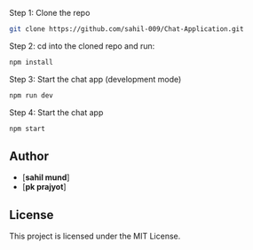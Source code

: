 Step 1: Clone the repo

```bash
git clone https://github.com/sahil-009/Chat-Application.git
```

Step 2: cd into the cloned repo and run:

```bash
npm install
```

Step 3: Start the chat app (development mode)

```bash
npm run dev
```

Step 4: Start the chat app

```bash
npm start
```

## Author
- [**sahil mund**]
- [**pk prajyot**]
## License

This project is licensed under the MIT License.
